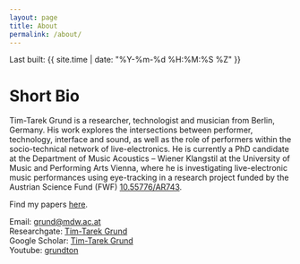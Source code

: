 ```yaml
---
layout: page
title: About
permalink: /about/
---
```

<p>Last built: {{ site.time | date: "%Y-%m-%d %H:%M:%S %Z" }}</p>


# Short Bio
Tim-Tarek Grund is a researcher, technologist and musician from Berlin, Germany. His work explores the intersections between performer, technology, interface and sound, as well as the role of performers within the socio-technical network of live-electronics. He is currently a PhD candidate at the Department of Music Acoustics – Wiener Klangstil at the University of Music and Performing Arts Vienna, where he is investigating live-electronic music performances using eye-tracking in a research project funded by the Austrian Science Fund (FWF) [10.55776/AR743](https://doi.org/10.55776/AR743).

Find my papers [here](publications.markdown). <br />

Email: [grund@mdw.ac.at](grund@mdw.ac.at) <br />
Researchgate: [Tim-Tarek Grund](https://www.researchgate.net/profile/Tim-Tarek-Grund/) <br />
Google Scholar: [Tim-Tarek Grund](https://scholar.google.com/citations?user=daoundAAAAAJ) <br />
Youtube: [grundton](https://www.youtube.com/@grundtongrundton) <br />
